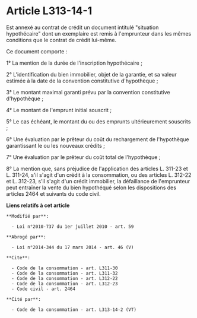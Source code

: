 # Article L313-14-1

Est annexé au contrat de crédit un document intitulé "situation hypothécaire" dont un exemplaire est remis à l'emprunteur
dans les mêmes conditions que le contrat de crédit lui-même.

Ce document comporte :

1° La mention de la durée de l'inscription hypothécaire ;

2° L'identification du bien immobilier, objet de la garantie, et sa valeur estimée à la date de la convention constitutive
d'hypothèque ;

3° Le montant maximal garanti prévu par la convention constitutive d'hypothèque ;

4° Le montant de l'emprunt initial souscrit ;

5° Le cas échéant, le montant du ou des emprunts ultérieurement souscrits ;

6° Une évaluation par le prêteur du coût du rechargement de l'hypothèque garantissant le ou les nouveaux crédits ;

7° Une évaluation par le prêteur du coût total de l'hypothèque ;

8° La mention que, sans préjudice de l'application des articles L. 311-23 et L. 311-24, s'il s'agit d'un crédit à la
consommation, ou des articles L. 312-22 et L. 312-23, s'il s'agit d'un crédit immobilier, la défaillance de l'emprunteur peut
entraîner la vente du bien hypothéqué selon les dispositions des articles 2464 et suivants du code civil.

**Liens relatifs à cet article**

	**Modifié par**:

	  - Loi n°2010-737 du 1er juillet 2010 - art. 59

	**Abrogé par**:

	  - Loi n°2014-344 du 17 mars 2014 - art. 46 (V)

	**Cite**:

	  - Code de la consommation - art. L311-30
	  - Code de la consommation - art. L311-32
	  - Code de la consommation - art. L312-22
	  - Code de la consommation - art. L312-23
	  - Code civil - art. 2464

	**Cité par**:

	  - Code de la consommation - art. L313-14-2 (VT)
